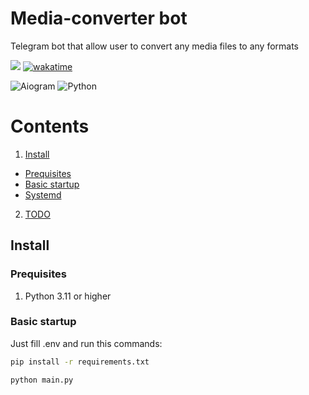 # Media-converter bot
 Telegram bot that allow user to convert any media files to any formats

[<img src="https://img.shields.io/badge/Telegram-%40converter__media__bot-blue">](https://t.me/converter_media_bot)
[![wakatime](https://wakatime.com/badge/user/4d0cc4aa-e1c1-483b-8c80-199c9ea5d0c5/project/45475bdb-2f59-4d7a-b6aa-c7372321c08f.svg)](https://wakatime.com/badge/user/4d0cc4aa-e1c1-483b-8c80-199c9ea5d0c5/project/45475bdb-2f59-4d7a-b6aa-c7372321c08f.svg)

![Aiogram](https://img.shields.io/badge/aiogram-14354C?style=for-the-badge&logo=python&logoColor=white)
![Python](https://img.shields.io/badge/Python-3776AB?style=for-the-badge&logo=python&logoColor=white)

 # Contents
 1. <a href="#install">Install</a>
  * <a href="#prequisites">Prequisites</a> 
  * <a href="#basic-startup">Basic startup</a>
  * <a href="#systemd">Systemd</a>
 2. <a href="#todo">TODO</a>

## Install

### Prequisites
1. Python 3.11 or higher

### Basic startup
Just fill .env and run this commands:
```bash
pip install -r requirements.txt
```
```bash
python main.py
```